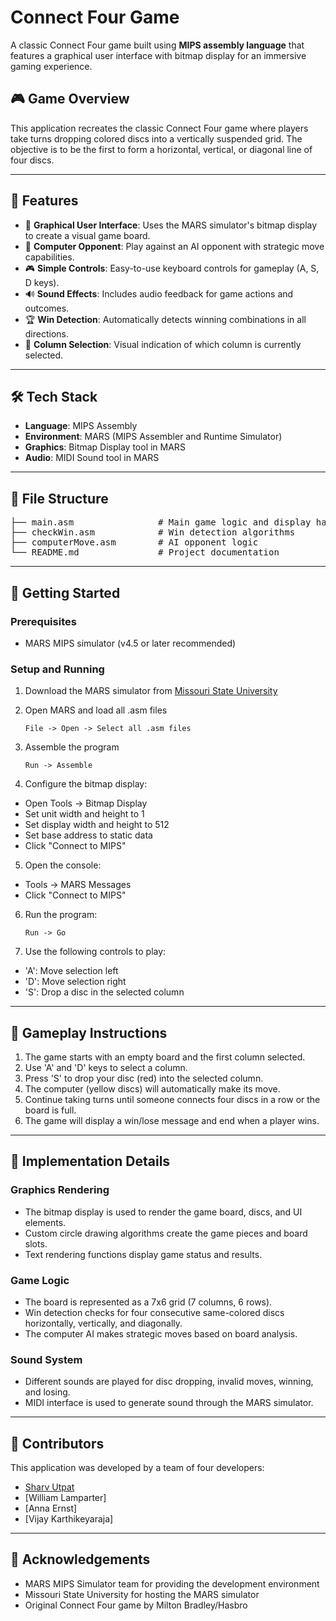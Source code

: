 # Connect Four Game

A classic Connect Four game built using **MIPS assembly language** that features a graphical user interface with bitmap display for an immersive gaming experience.

## 🎮 Game Overview
This application recreates the classic Connect Four game where players take turns dropping colored discs into a vertically suspended grid. The objective is to be the first to form a horizontal, vertical, or diagonal line of four discs.

---

## 🚀 Features
- 🎨 **Graphical User Interface**: Uses the MARS simulator's bitmap display to create a visual game board.
- 🤖 **Computer Opponent**: Play against an AI opponent with strategic move capabilities.
- 🎮 **Simple Controls**: Easy-to-use keyboard controls for gameplay (A, S, D keys).
- 🔊 **Sound Effects**: Includes audio feedback for game actions and outcomes.
- 🏆 **Win Detection**: Automatically detects winning combinations in all directions.
- 🎯 **Column Selection**: Visual indication of which column is currently selected.

---

## 🛠️ Tech Stack
- **Language**: MIPS Assembly
- **Environment**: MARS (MIPS Assembler and Runtime Simulator)
- **Graphics**: Bitmap Display tool in MARS
- **Audio**: MIDI Sound tool in MARS

---

## 📁 File Structure
<pre lang="markdown">
├── main.asm                # Main game logic and display handling
├── checkWin.asm            # Win detection algorithms
├── computerMove.asm        # AI opponent logic
└── README.md               # Project documentation
</pre>

---

## 🚀 Getting Started

### Prerequisites
* MARS MIPS simulator (v4.5 or later recommended)

### Setup and Running

1. Download the MARS simulator from [Missouri State University](https://computerscience.missouristate.edu/mars-mips-simulator.htm)

2. Open MARS and load all .asm files

   `File -> Open -> Select all .asm files`

3. Assemble the program

   `Run -> Assemble`

4. Configure the bitmap display:
- Open Tools -> Bitmap Display
- Set unit width and height to 1
- Set display width and height to 512
- Set base address to static data
- Click "Connect to MIPS"

5. Open the console:
- Tools -> MARS Messages
- Click "Connect to MIPS"

6. Run the program:

   `Run -> Go`

7. Use the following controls to play:
- 'A': Move selection left
- 'D': Move selection right
- 'S': Drop a disc in the selected column

---

## 🎯 Gameplay Instructions

1. The game starts with an empty board and the first column selected.
2. Use 'A' and 'D' keys to select a column.
3. Press 'S' to drop your disc (red) into the selected column.
4. The computer (yellow discs) will automatically make its move.
5. Continue taking turns until someone connects four discs in a row or the board is full.
6. The game will display a win/lose message and end when a player wins.

---

## 🧠 Implementation Details

### Graphics Rendering
- The bitmap display is used to render the game board, discs, and UI elements.
- Custom circle drawing algorithms create the game pieces and board slots.
- Text rendering functions display game status and results.

### Game Logic
- The board is represented as a 7x6 grid (7 columns, 6 rows).
- Win detection checks for four consecutive same-colored discs horizontally, vertically, and diagonally.
- The computer AI makes strategic moves based on board analysis.

### Sound System
- Different sounds are played for disc dropping, invalid moves, winning, and losing.
- MIDI interface is used to generate sound through the MARS simulator.

---

## 👥 Contributors

This application was developed by a team of four developers:
- [Sharv Utpat](https://github.com/sutpat1)
- [William Lamparter]
- [Anna Ernst]
- [Vijay Karthikeyaraja]

---

## 🤝 Acknowledgements

* MARS MIPS Simulator team for providing the development environment
* Missouri State University for hosting the MARS simulator
* Original Connect Four game by Milton Bradley/Hasbro
